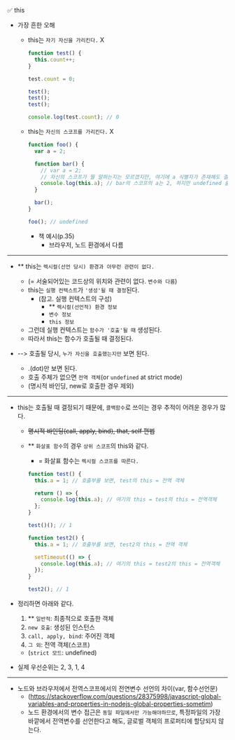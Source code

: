 ✅ this

- 가장 흔한 오해

  - this는 `자기 자신을 가리킨다.` X

    ```js
    function test() {
      this.count++;
    }

    test.count = 0;

    test();
    test();
    test();

    console.log(test.count); // 0
    ```

  - this는 `자신의 스코프를 가리킨다.` X

    ```js
    function foo() {
      var a = 2;

      function bar() {
        // var a = 2;
        // 자신의 스코프가 뭘 말하는지는 모르겠지만, 여기에 a 식별자가 존재해도 결과는 마찬가지
        console.log(this.a); // bar의 스코프의 a는 2, 하지만 undefined 출력
      }

      bar();
    }

    foo(); // undefined
    ```

    - 책 예시(p.35)
      - 브라우저, 노드 환경에서 다름

<hr />

- \*\* this는 `렉시컬(선언 당시) 환경과 아무런 관련이 없다.`
  - (= 서술되어있는 코드상의 위치와 관련이 없다. `변수와 다름`)
  - this는 `실행 컨텍스트`가 `'생성'될 때 결정`된다.
    - (참고. 실행 컨텍스트의 구성)
      - \*\* `렉시컬(선언적) 환경 정보`
      - `변수 정보`
      - `this 정보`
  - 그런데 실행 컨텍스트는 `함수가 '호출'될 때` 생성된다.
  - 따라서 this는 함수가 호출될 때 결정된다.
- --> 호출될 당시, `누가 자신을 호출했는지만` 보면 된다.

  - .(dot)만 보면 된다.
  - 호출 주체가 없으면 `전역 객체`(or `undefined` at strict mode)
  - (명시적 바인딩, new로 호출한 경우 제외)

<hr />

- this는 호출될 때 결정되기 때문에, `콜백함수`로 쓰이는 경우 추적이 어려운 경우가 많다.

  - <s>명시적 바인딩(call, apply, bind), that, self 편법</s>
  - \*\* `화살표 함수`의 경우 `상위 스코프`의 this와 같다.

    - = 화살표 함수는 `렉시컬 스코프를 따른다.`

    ```javascript
    function test() {
      this.a = 1; // 호출부를 보면, test의 this = 전역 객체

      return () => {
        console.log(this.a); // 여기의 this = test의 this = 전역객체
      };
    }

    test()(); // 1

    function test2() {
      this.a = 1; // 호출부를 보면, test2의 this = 전역 객체

      setTimeout(() => {
        console.log(this.a); // 여기의 this = test2의 this = 전역객체
      });
    }

    test2(); // 1
    ```

- 정리하면 아래와 같다.
  1. \*\* `일반적`: 최종적으로 호출한 객체
  2. `new 호출`: 생성된 인스턴스
  3. `call, apply, bind`: 주어진 객체
  4. `그 외`: 전역 객체(스코프)
  - (`strict 모드`: undefined)
- 실제 우선순위는 2, 3, 1, 4

<hr>

- 노드와 브라우저에서 전역스코프에서의 전연변수 선언의 차이(var, 함수선언문)
  - (https://stackoverflow.com/questions/28375998/javascript-global-variables-and-properties-in-nodejs-global-properties-sometim)
  - 노드 환경에서의 변수 접근은 `동일 파일에서만 가능해야하므로`, 특정파일의 가장 바깥에서 전역변수를 선언한다고 해도, 글로벌 객체의 프로퍼티에 할당되지 않는다.
